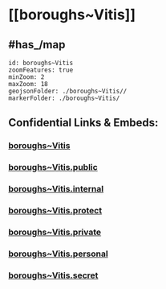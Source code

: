 # [[boroughs~Vitis]] 


## #has_/map  



```leaflet
id: boroughs~Vitis
zoomFeatures: true 
minZoom: 2 
maxZoom: 18
geojsonFolder: ./boroughs~Vitis//
markerFolder: ./boroughs~Vitis/
```


## Confidential Links & Embeds: 

### [boroughs~Vitis](/_Standards/Earth/Continent/Europe/Europe~Central/Austria/Austrias_States/Niederösterreich/counties~NÖ/Waidhofen~Thaya/cities~Waidhofen~Thaya/Vitis/boroughs~Vitis.md) 

### [boroughs~Vitis.public](/_public/Earth/Continent/Europe/Europe~Central/Austria/Austrias_States/Niederösterreich/counties~NÖ/Waidhofen~Thaya/cities~Waidhofen~Thaya/Vitis/boroughs~Vitis.public.md) 

### [boroughs~Vitis.internal](/_internal/Earth/Continent/Europe/Europe~Central/Austria/Austrias_States/Niederösterreich/counties~NÖ/Waidhofen~Thaya/cities~Waidhofen~Thaya/Vitis/boroughs~Vitis.internal.md) 

### [boroughs~Vitis.protect](/_protect/Earth/Continent/Europe/Europe~Central/Austria/Austrias_States/Niederösterreich/counties~NÖ/Waidhofen~Thaya/cities~Waidhofen~Thaya/Vitis/boroughs~Vitis.protect.md) 

### [boroughs~Vitis.private](/_private/Earth/Continent/Europe/Europe~Central/Austria/Austrias_States/Niederösterreich/counties~NÖ/Waidhofen~Thaya/cities~Waidhofen~Thaya/Vitis/boroughs~Vitis.private.md) 

### [boroughs~Vitis.personal](/_personal/Earth/Continent/Europe/Europe~Central/Austria/Austrias_States/Niederösterreich/counties~NÖ/Waidhofen~Thaya/cities~Waidhofen~Thaya/Vitis/boroughs~Vitis.personal.md) 

### [boroughs~Vitis.secret](/_secret/Earth/Continent/Europe/Europe~Central/Austria/Austrias_States/Niederösterreich/counties~NÖ/Waidhofen~Thaya/cities~Waidhofen~Thaya/Vitis/boroughs~Vitis.secret.md)

